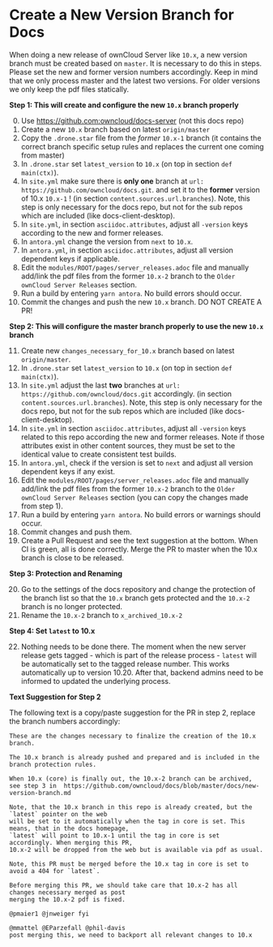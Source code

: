 # Create a New Version Branch for Docs

When doing a new release of ownCloud Server like `10.x`, a new version branch must be created based on `master`. It is necessary to do this in steps. Please set the new and former version numbers accordingly. Keep in mind that we only process master and the latest two versions. For older versions we only keep the pdf files statically.

**Step 1: This will create and configure the new `10.x` branch properly**

0.  Use https://github.com:owncloud/docs-server (not this docs repo)
1.  Create a new `10.x` branch based on latest `origin/master`
2.  Copy the `.drone.star` file from the _former_ `10.x-1` branch
    (it contains the correct branch specific setup rules and replaces the current one coming from master)
3.  In `.drone.star` set `latest_version` to `10.x` (on top in section `def main(ctx)`).
4.  In `site.yml` make sure there is **only one** branch at `url: https://github.com/owncloud/docs.git`.
    and set it to the **former** version of 10.x `10.x-1` ! (in section `content.sources.url.branches`). Note, this step is only necessary for the docs repo, but not for the sub repos which are included (like docs-client-desktop).
5.  In `site.yml`, in section `asciidoc.attributes`, adjust all `-version` keys according to the new and former releases.
6.  In `antora.yml` change the version from `next` to `10.x`.
7.  In `antora.yml`, in section `asciidoc.attributes`, adjust all version dependent keys if applicable.
8.  Edit the `modules/ROOT/pages/server_releases.adoc` file and manually add/link the pdf files from the former `10.x-2` branch to the `Older ownCloud Server Releases` section.
9.  Run a build by entering `yarn antora`. No build errors should occur.
10. Commit the changes and push the new `10.x` branch. DO NOT CREATE A PR!

**Step 2: This will configure the master branch properly to use the new `10.x` branch**

11.  Create new `changes_necessary_for_10.x` branch based on latest `origin/master`.
12.  In `.drone.star` set `latest_version` to `10.x` (on top in section `def main(ctx)`).
13. In `site.yml` adjust the last **two** branches at `url: https://github.com/owncloud/docs.git` accordingly.
   (in section `content.sources.url.branches`). Note, this step is only necessary for the docs repo, but not for the sub repos which are included (like docs-client-desktop).
14. In `site.yml` in section `asciidoc.attributes`, adjust all `-version` keys related to this repo according the new and former releases. Note if those attributes exist in other content sources, they must be set to the identical value to create consistent test builds.
15. In `antora.yml`, check if the version is set to `next` and adjust all version dependent keys if any exist.
16. Edit the `modules/ROOT/pages/server_releases.adoc` file and manually add/link the pdf files from the former `10.x-2` branch to the `Older ownCloud Server Releases` section (you can copy the changes made from step 1).
17. Run a build by entering `yarn antora`. No build errors or warnings should occur.
18. Commit changes and push them.
19. Create a Pull Request and see the text suggestion at the bottom. When CI is green, all is done correctly. Merge the PR to master when the 10.x branch is close to be released.

**Step 3: Protection and Renaming**

20. Go to the settings of the docs repository and change the protection of the branch list so that
    the `10.x` branch gets protected and the `10.x-2` branch is no longer protected.
21. Rename the `10.x-2` branch to `x_archived_10.x-2`

**Step 4: Set `latest` to 10.x**

22. Nothing needs to be done there. The moment when the new server release gets tagged - which is part of the release process - `latest` will be automatically set to the tagged release number. This works automatically up to version 10.20. After that, backend admins need to be informed to updated the underlying process.

**Text Suggestion for Step 2**

The following text is a copy/paste suggestion for the PR in step 2, replace the branch numbers accordingly:
```
These are the changes necessary to finalize the creation of the 10.x branch.

The 10.x branch is already pushed and prepared and is included in the branch protection rules.

When 10.x (core) is finally out, the 10.x-2 branch can be archived,
see step 3 in  https://github.com/owncloud/docs/blob/master/docs/new-version-branch.md

Note, that the 10.x branch in this repo is already created, but the `latest` pointer on the web
will be set to it automatically when the tag in core is set. This means, that in the docs homepage,
`latest` will point to 10.x-1 until the tag in core is set accordingly. When merging this PR,
10.x-2 will be dropped from the web but is available via pdf as usual.

Note, this PR must be merged before the 10.x tag in core is set to avoid a 404 for `latest`.

Before merging this PR, we should take care that 10.x-2 has all changes necessary merged as post
merging the 10.x-2 pdf is fixed.

@pmaier1 @jnweiger fyi

@mmattel @EParzefall @phil-davis
post merging this, we need to backport all relevant changes to 10.x
```
